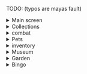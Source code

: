 TODO:
(typos are mayas fault)

<details>
<summary>Main screen</summary>

- Networth + Weight
- Progress to next Slayer
- Guild
- Auctions

</details>

<details>
<summary>Collections</summary>

- [ ] Minions

</details>

<details>
<summary>combat</summary>

- Kuudra
- Crimson Isle

</details>

<details>
<summary>Pets</summary>

- gdrag lvl

</details>

<details>
<summary>inventory</summary>

- sacks

</details>

<details>
<summary>Museum</summary>

- [ ] Value
- [ ] dontations and raririties and such
- [ ] Preview of the museum items

</details>

<details>
<summary>Garden</summary>

## Main page
- [ ] weight
- [ ] visitor stats (only total)
- [ ] exportable bs (impossible????)

## Pest page
- [ ] gear
- [ ] kills
- [ ] idk

## Desert page
- [ ] Beth quest
- [ ] rescued hiker
- [ ] trevor
- [ ] glowing mushrooms broken
- [ ] trapper animal stats

</details>

<details>
<summary>Bingo</summary>

- [ ] points
- [ ] completed goals

</details>
